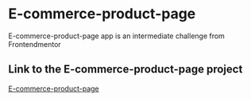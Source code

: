 # E-commerce-product-page
E-commerce-product-page app is an intermediate challenge from Frontendmentor

## Link to the E-commerce-product-page project
[E-commerce-product-page](https://badr-21.github.io/E-commerce-product-page/)
